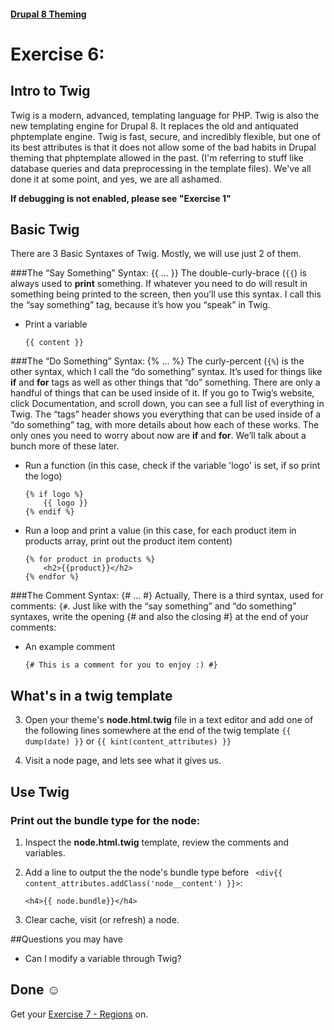 #### [Drupal 8 Theming](README.md)

# Exercise 6: 

## Intro to Twig 

Twig is a modern, advanced, templating language for PHP. Twig is also the new templating engine for Drupal 8. It replaces the old and antiquated phptemplate engine. Twig is fast, secure, and incredibly flexible, but one of its best attributes is that it does not allow some of the bad habits in Drupal theming that phptemplate allowed in the past. (I'm referring to stuff like database queries and data preprocessing in the template files). We've all done it at some point, and yes, we are all ashamed.

**If debugging is not enabled, please see "Exercise 1"**

## Basic Twig

There are 3 Basic Syntaxes of Twig. Mostly, we will use just 2 of them.

###The “Say Something” Syntax: {{ ... }}
The double-curly-brace (`{{`) is always used to **print** something. If whatever you need to do will result in something being printed to the screen, then you’ll use this syntax. I call this the “say something” tag, because it’s how you “speak” in Twig.

+ Print a variable

  ```twig
  {{ content }}
  ``` 

###The “Do Something” Syntax: {% ... %}
The curly-percent (`{%`) is the other syntax, which I call the “do something” syntax. It’s used for things like **if** and **for** tags as well as other things that “do” something. There are only a handful of things that can be used inside of it. If you go to Twig’s website, click Documentation, and scroll down, you can see a full list of everything in Twig. The “tags” header shows you everything that can be used inside of a “do something” tag, with more details about how each of these works. The only ones you need to worry about now are **if** and **for**. We’ll talk about a bunch more of these later.

+ Run a function (in this case, check if the variable 'logo' is set, if so print the logo)

  ```twig
  {% if logo %}
      {{ logo }}
  {% endif %}
  ```

+ Run a loop and print a value (in this case, for each product item in products array, print out the product item content)

  ```twig
  {% for product in products %}
      <h2>{{product}}</h2>
  {% endfor %}
  ```

###The Comment Syntax: {# ... #}
Actually, There is a third syntax, used for comments: `{#`. Just like with the “say something” and “do something” syntaxes, write the opening {# and also the closing #} at the end of your comments:

+ An example comment

  ```twig
  {# This is a comment for you to enjoy :) #}
  ``` 


## What's in a twig template

3. Open your theme's **node.html.twig** file in a text editor and add one of the following lines somewhere at the end of the twig template `{{ dump(date) }}` or `{{ kint(content_attributes) }}`

4. Visit a node page, and lets see what it gives us.

## Use Twig
### Print out the bundle type for the node:

1. Inspect the **node.html.twig** template, review the comments and variables.

3. Add a line to output the the node's bundle type before ``  <div{{ content_attributes.addClass('node__content') }}>
``: 

	```twig
	<h4>{{ node.bundle}}</h4>
	```

4. Clear cache, visit (or refresh) a node.

##Questions you may have

+ Can I modify a variable through Twig?


## Done ☺

Get your [Exercise 7 - Regions](exercise_07-twig-new-region.md) on.
